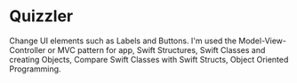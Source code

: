 # Quizzler
Change UI elements such as Labels and Buttons.
I'm used the Model-View-Controller or MVC pattern for app, Swift Structures, Swift Classes and creating Objects, Compare Swift Classes with Swift Structs, Object Oriented Programming.
